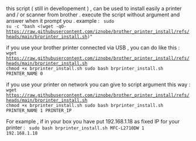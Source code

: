 this script ( still in devellopement ) , can be used to install easily a printer and / or scanner from brother .
execute the script without argument and answer when it prompt you .
example :
<code>
sudo su -c "bash <(wget -qO- https://raw.githubusercontent.com/iznobe/brother_printer_install/refs/heads/main/brprinter_install.sh)"</code>

if you use your brother printer connected via USB , you can do like this :
<code>
wget https://raw.githubusercontent.com/iznobe/brother_printer_install/refs/heads/main/brprinter_install.sh
chmod +x brprinter_install.sh
sudo bash brprinter_install.sh   PRINTER_NAME   0</code>

if you use your printer on network you can give to script argument this way :
<code>
wget https://raw.githubusercontent.com/iznobe/brother_printer_install/refs/heads/main/brprinter_install.sh
chmod +x brprinter_install.sh
sudo bash brprinter_install.sh   PRINTER_NAME   1   PRINTER_IP</code>

For example , if in your box you have put 192.168.1.18 as fixed IP for your printer :
<code>
sudo bash brprinter_install.sh MFC-L2710DW 1 192.168.1.18</code>

